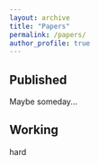 ```yaml
---
layout: archive
title: "Papers"
permalink: /papers/
author_profile: true
---
```


## Published 

Maybe someday...

## Working 

hard
